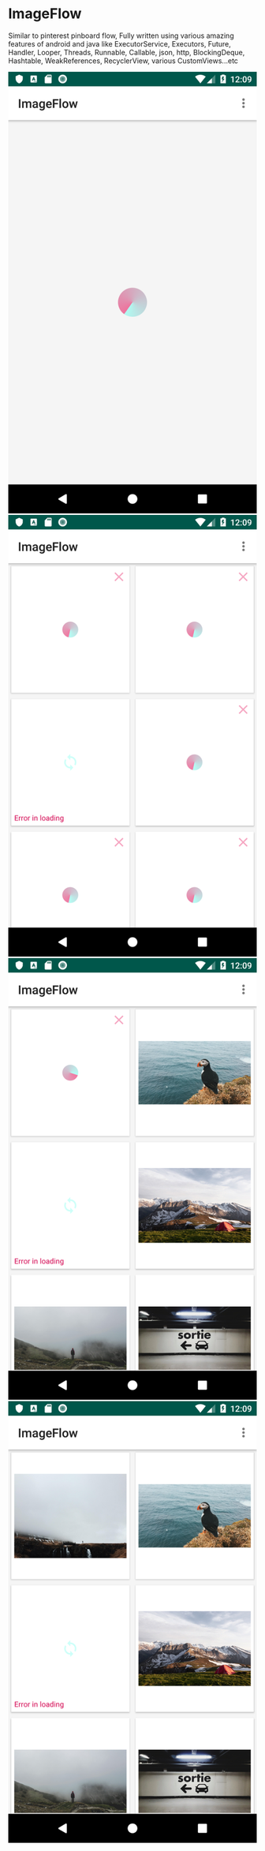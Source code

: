 # ImageFlow
Similar to pinterest pinboard flow, 
Fully written using various amazing features of android and java like ExecutorService, Executors, Future, 
Handler, Looper, Threads, Runnable, Callable, json, http, BlockingDeque, Hashtable, WeakReferences, 
RecyclerView, various CustomViews...etc

![Alt text](Screenshot_1554748776.png?raw=true "Screenshot")
![Alt text](Screenshot_1554748781.png?raw=true "Screenshot")
![Alt text](Screenshot_1554748784.png?raw=true "Screenshot")
![Alt text](Screenshot_1554748787.png?raw=true "Screenshot")

